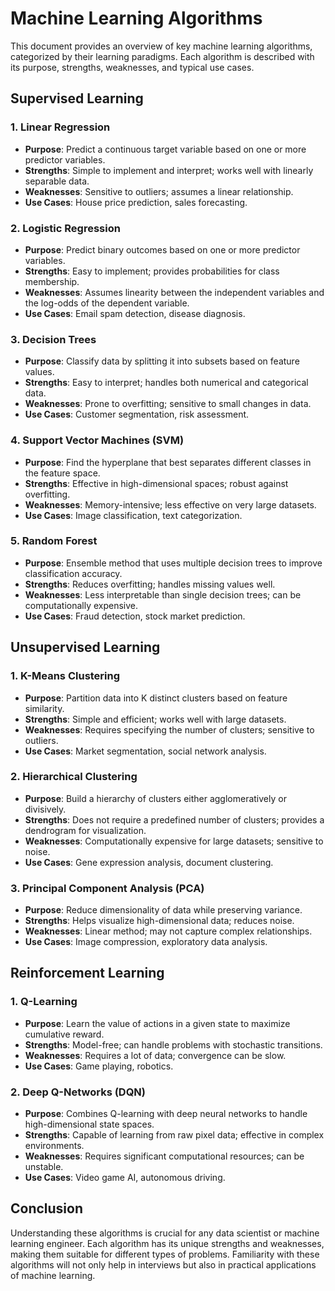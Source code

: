 # Machine Learning Algorithms

This document provides an overview of key machine learning algorithms, categorized by their learning paradigms. Each algorithm is described with its purpose, strengths, weaknesses, and typical use cases.

## Supervised Learning

### 1. Linear Regression
- **Purpose**: Predict a continuous target variable based on one or more predictor variables.
- **Strengths**: Simple to implement and interpret; works well with linearly separable data.
- **Weaknesses**: Sensitive to outliers; assumes a linear relationship.
- **Use Cases**: House price prediction, sales forecasting.

### 2. Logistic Regression
- **Purpose**: Predict binary outcomes based on one or more predictor variables.
- **Strengths**: Easy to implement; provides probabilities for class membership.
- **Weaknesses**: Assumes linearity between the independent variables and the log-odds of the dependent variable.
- **Use Cases**: Email spam detection, disease diagnosis.

### 3. Decision Trees
- **Purpose**: Classify data by splitting it into subsets based on feature values.
- **Strengths**: Easy to interpret; handles both numerical and categorical data.
- **Weaknesses**: Prone to overfitting; sensitive to small changes in data.
- **Use Cases**: Customer segmentation, risk assessment.

### 4. Support Vector Machines (SVM)
- **Purpose**: Find the hyperplane that best separates different classes in the feature space.
- **Strengths**: Effective in high-dimensional spaces; robust against overfitting.
- **Weaknesses**: Memory-intensive; less effective on very large datasets.
- **Use Cases**: Image classification, text categorization.

### 5. Random Forest
- **Purpose**: Ensemble method that uses multiple decision trees to improve classification accuracy.
- **Strengths**: Reduces overfitting; handles missing values well.
- **Weaknesses**: Less interpretable than single decision trees; can be computationally expensive.
- **Use Cases**: Fraud detection, stock market prediction.

## Unsupervised Learning

### 1. K-Means Clustering
- **Purpose**: Partition data into K distinct clusters based on feature similarity.
- **Strengths**: Simple and efficient; works well with large datasets.
- **Weaknesses**: Requires specifying the number of clusters; sensitive to outliers.
- **Use Cases**: Market segmentation, social network analysis.

### 2. Hierarchical Clustering
- **Purpose**: Build a hierarchy of clusters either agglomeratively or divisively.
- **Strengths**: Does not require a predefined number of clusters; provides a dendrogram for visualization.
- **Weaknesses**: Computationally expensive for large datasets; sensitive to noise.
- **Use Cases**: Gene expression analysis, document clustering.

### 3. Principal Component Analysis (PCA)
- **Purpose**: Reduce dimensionality of data while preserving variance.
- **Strengths**: Helps visualize high-dimensional data; reduces noise.
- **Weaknesses**: Linear method; may not capture complex relationships.
- **Use Cases**: Image compression, exploratory data analysis.

## Reinforcement Learning

### 1. Q-Learning
- **Purpose**: Learn the value of actions in a given state to maximize cumulative reward.
- **Strengths**: Model-free; can handle problems with stochastic transitions.
- **Weaknesses**: Requires a lot of data; convergence can be slow.
- **Use Cases**: Game playing, robotics.

### 2. Deep Q-Networks (DQN)
- **Purpose**: Combines Q-learning with deep neural networks to handle high-dimensional state spaces.
- **Strengths**: Capable of learning from raw pixel data; effective in complex environments.
- **Weaknesses**: Requires significant computational resources; can be unstable.
- **Use Cases**: Video game AI, autonomous driving.

## Conclusion

Understanding these algorithms is crucial for any data scientist or machine learning engineer. Each algorithm has its unique strengths and weaknesses, making them suitable for different types of problems. Familiarity with these algorithms will not only help in interviews but also in practical applications of machine learning.